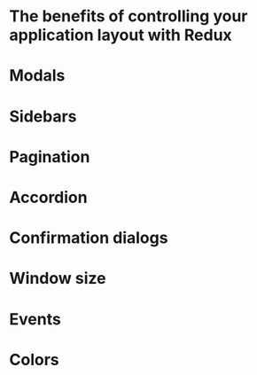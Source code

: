 # The benefits of controlling your application layout with Redux

# Modals

# Sidebars

# Pagination

# Accordion 

# Confirmation dialogs

# Window size

# Events

# Colors
